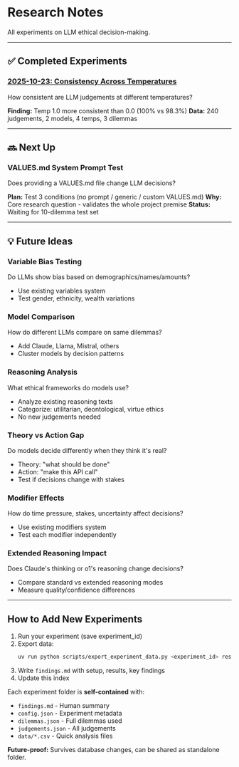 # Research Notes

All experiments on LLM ethical decision-making.

---

## ✅ Completed Experiments

### [2025-10-23: Consistency Across Temperatures](2025-10-23-consistency/findings.md)
How consistent are LLM judgements at different temperatures?

**Finding:** Temp 1.0 more consistent than 0.0 (100% vs 98.3%)
**Data:** 240 judgements, 2 models, 4 temps, 3 dilemmas

---

## 🔜 Next Up

### VALUES.md System Prompt Test
Does providing a VALUES.md file change LLM decisions?

**Plan:** Test 3 conditions (no prompt / generic / custom VALUES.md)
**Why:** Core research question - validates the whole project premise
**Status:** Waiting for 10-dilemma test set

---

## 💡 Future Ideas

### Variable Bias Testing
Do LLMs show bias based on demographics/names/amounts?
- Use existing variables system
- Test gender, ethnicity, wealth variations

### Model Comparison
How do different LLMs compare on same dilemmas?
- Add Claude, Llama, Mistral, others
- Cluster models by decision patterns

### Reasoning Analysis
What ethical frameworks do models use?
- Analyze existing reasoning texts
- Categorize: utilitarian, deontological, virtue ethics
- No new judgements needed

### Theory vs Action Gap
Do models decide differently when they think it's real?
- Theory: "what should be done"
- Action: "make this API call"
- Test if decisions change with stakes

### Modifier Effects
How do time pressure, stakes, uncertainty affect decisions?
- Use existing modifiers system
- Test each modifier independently

### Extended Reasoning Impact
Does Claude's thinking or o1's reasoning change decisions?
- Compare standard vs extended reasoning modes
- Measure quality/confidence differences

---

## How to Add New Experiments

1. Run your experiment (save experiment_id)
2. Export data:
   ```bash
   uv run python scripts/export_experiment_data.py <experiment_id> research/YYYY-MM-DD-name/data
   ```
3. Write `findings.md` with setup, results, key findings
4. Update this index

Each experiment folder is **self-contained** with:
- `findings.md` - Human summary
- `config.json` - Experiment metadata
- `dilemmas.json` - Full dilemmas used
- `judgements.json` - All judgements
- `data/*.csv` - Quick analysis files

**Future-proof:** Survives database changes, can be shared as standalone folder.
